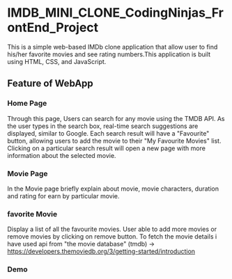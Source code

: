 # IMDB_MINI_CLONE_CodingNinjas_FrontEnd_Project
This is a simple web-based IMDb clone application that allow user to find his/her favorite movies and see rating numbers.This application is built using HTML, CSS, and JavaScript.

## Feature of WebApp
### Home Page
Through this page, Users can search for any movie using the TMDB API. As the user types in the search box, real-time search suggestions are displayed, similar to Google. Each search result will have a "Favourite" button, allowing users to add the movie to their "My Favourite Movies" list. Clicking on a particular search result will open a new page with more information about the selected movie.

### Movie Page
In the Movie page briefly explain about movie, movie characters, duration and rating for earn by particular movie.

### favorite Movie
Display a list of all the favourite movies.
User able to add more movies or remove movies by clicking on remove button.
To fetch the movie details i have used api from "the movie database" (tmdb) -> https://developers.themoviedb.org/3/getting-started/introduction
### Demo

